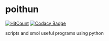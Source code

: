# poithun

[![HitCount](http://hits.dwyl.io/manojpawarsj12/poithun.svg)](http://hits.dwyl.io/manojpawarsj12/poithun) [![Codacy Badge](https://api.codacy.com/project/badge/Grade/cc3cc1701fdd4ca7a2d7ee5b3869bbf1)](https://www.codacy.com/manual/manojpawarsj12/poithun?utm_source=github.com&amp;utm_medium=referral&amp;utm_content=manojpawarsj12/poithun&amp;utm_campaign=Badge_Grade)

scripts and smol useful programs using python
